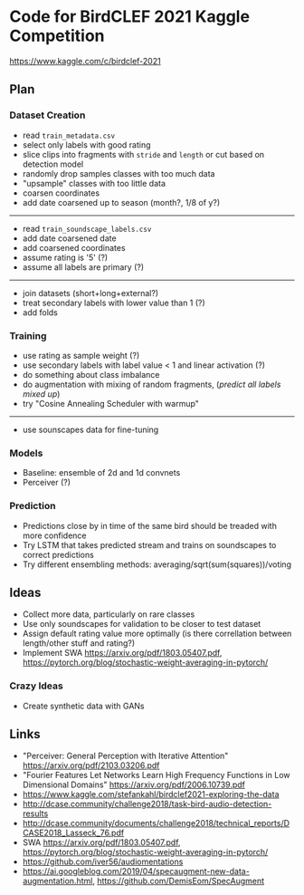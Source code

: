 # Code for BirdCLEF 2021 Kaggle Competition

<https://www.kaggle.com/c/birdclef-2021>

## Plan

### Dataset Creation

- read `train_metadata.csv`
- select only labels with good rating
- slice clips into fragments with `stride` and `length` or cut based on detection model
- randomly drop samples classes with too much data
- "upsample" classes with too little data
- coarsen coordinates
- add date coarsened up to season (month?, 1/8 of y?)

---

- read `train_soundscape_labels.csv`
- add date coarsened date
- add coarsened coordinates
- assume rating is '5' (?)
- assume all labels are primary (?)

---

- join datasets (short+long+external?)
- treat secondary labels with lower value than 1 (?)
- add folds

### Training

- use rating as sample weight (?)
- use secondary labels with label value < 1 and linear activation (?)
- do something about class imbalance
- do augmentation with mixing of random fragments, (*predict all labels mixed up*)
- try "Cosine Annealing Scheduler with warmup"

---

- use sounscapes data for fine-tuning

### Models

- Baseline: ensemble of 2d and 1d convnets
- Perceiver (?)

### Prediction

- Predictions close by in time of the same bird should be treaded with more confidence
- Try LSTM that takes predicted stream and trains on soundscapes to correct predictions
- Try different ensembling methods: averaging/sqrt(sum(squares))/voting

## Ideas

- Collect more data, particularly on rare classes
- Use only soundscapes for validation to be closer to test dataset
- Assign default rating value more optimally (is there correllation between length/other stuff and rating?)
- Implement SWA <https://arxiv.org/pdf/1803.05407.pdf>, <https://pytorch.org/blog/stochastic-weight-averaging-in-pytorch/>

### Crazy Ideas

- Create synthetic data with GANs

## Links

- "Perceiver: General Perception with Iterative Attention" <https://arxiv.org/pdf/2103.03206.pdf>
- "Fourier Features Let Networks Learn High Frequency Functions in Low Dimensional Domains" <https://arxiv.org/pdf/2006.10739.pdf>
- <https://www.kaggle.com/stefankahl/birdclef2021-exploring-the-data>
- <http://dcase.community/challenge2018/task-bird-audio-detection-results>
- <http://dcase.community/documents/challenge2018/technical_reports/DCASE2018_Lasseck_76.pdf>
- SWA <https://arxiv.org/pdf/1803.05407.pdf>, <https://pytorch.org/blog/stochastic-weight-averaging-in-pytorch/>
- <https://github.com/iver56/audiomentations>
- <https://ai.googleblog.com/2019/04/specaugment-new-data-augmentation.html>, <https://github.com/DemisEom/SpecAugment>
